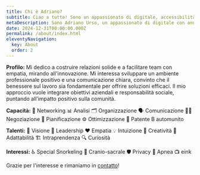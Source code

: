```yaml
---
title: Chi è Adriano?
subtitle: Ciao a tuttə! Sono un appassionato di digitale, accessibilità e facilitazione.
metaDescription: Sono Adriano Urso, un appassionato di digitale con anni di esperienza nel mondo tecnologico. 
date: 2024-12-31T00:00:00.000Z
permalink: /about/index.html
eleventyNavigation:
  key: About
  order: 2
---
```


**Profilo:** 
Mi dedico a costruire relazioni solide e a facilitare team con empatia, mirando all'innovazione. Mi interessa sviluppare un ambiente professionale positivo e una comunicazione chiara, convinto che il benessere sul lavoro sia fondamentale per offrire soluzioni efficaci. Il mio approccio vuole integrare obiettivi aziendali e responsabilità sociale, puntando all’impatto positivo sulla comunità.

**Capacità:** 
🤝 Networking 
📊 Analisi 
🗂️ Organizzazione 
🗣️ Comunicazione 
🤹‍♂️ Negoziazione
📆 Pianificazione
⚙️ Ottimizzazione 
​​🚗 Patente B automunito

**Talenti:** 
🔭 Visione 
🚀 Leadership 
❤️ Empatia 
💡 Intuizione 
🎨 Creatività 
🔄 Adattabilità 
🏗️ Intraprendenza 
🔍 Curiosità 

**Interessi:** 
♿ Special Snorkeling
💆 Cranio-sacrale
🛡️ Privacy
🤿 Apnea
📺 eink

Grazie per l'interesse e rimaniamo in [contatto](contatti)!

<!-- ![Fern in Hand](/src/assets/img/fern-forest.jpeg "Fern in Hand") -->